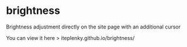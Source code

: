 # brightness
Brightness adjustment directly on the site page with an additional cursor

You can view it here > 
iteplenky.github.io/brightness/
